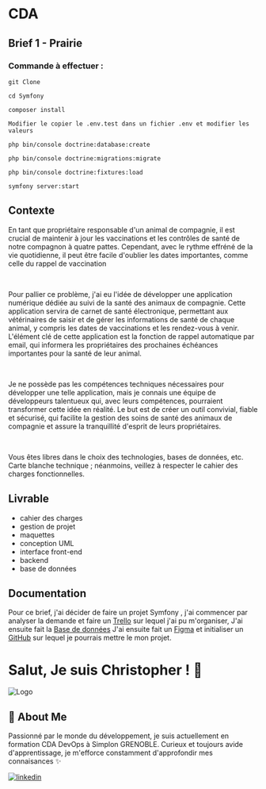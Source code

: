 
# CDA

## Brief 1 - Prairie
### Commande à effectuer :

```shell
git Clone
```

```shell
cd Symfony
```

```shell
composer install
```

```shell
Modifier le copier le .env.test dans un fichier .env et modifier les valeurs
```

```shell
php bin/console doctrine:database:create
```

```shell
php bin/console doctrine:migrations:migrate
```

```shell
php bin/console doctrine:fixtures:load
```

```shell
symfony server:start
```

## Contexte

En tant que propriétaire responsable d'un animal de compagnie, il est crucial de maintenir à jour les vaccinations et les contrôles de santé de notre compagnon à quatre pattes. Cependant, avec le rythme effréné de la vie quotidienne, il peut être facile d'oublier les dates importantes, comme celle du rappel de vaccination

​

Pour pallier ce problème, j'ai eu l'idée de développer une application numérique dédiée au suivi de la santé des animaux de compagnie. Cette application servira de carnet de santé électronique, permettant aux vétérinaires de saisir et de gérer les informations de santé de chaque animal, y compris les dates de vaccinations et les rendez-vous à venir. L'élément clé de cette application est la fonction de rappel automatique par email, qui informera les propriétaires des prochaines échéances importantes pour la santé de leur animal.

​

Je ne possède pas les compétences techniques nécessaires pour développer une telle application, mais je connais une équipe de développeurs talentueux qui, avec leurs compétences, pourraient transformer cette idée en réalité. Le but est de créer un outil convivial, fiable et sécurisé, qui facilite la gestion des soins de santé des animaux de compagnie et assure la tranquillité d'esprit de leurs propriétaires.

​

Vous êtes libres dans le choix des technologies, bases de données, etc. Carte blanche technique ; néanmoins, veillez à respecter le cahier des charges fonctionnelles.
## Livrable

- cahier des charges
- gestion de projet
- maquettes
- conception UML
- interface front-end
- backend
- base de données
## Documentation
Pour ce brief, j'ai décider de faire un projet Symfony , j'ai commencer par analyser la demande et faire un [Trello](https://trello.com/invite/b/R78VH9d8/ATTIc351f3349775059dd51e8aab4fb42c3dFB3596EB/cda-brief-1-prairie) sur lequel j'ai pu m'organiser, J'ai ensuite fait la [Base de données](https://drive.google.com/file/d/1T65Rlc3H5k7pD9BhGu811AxU2Sb_eLDJ/view?usp=sharing) J'ai ensuite fait un [Figma](https://www.figma.com/file/fVx6l8QDl5qPBzPYrGbc0/CDA-Brief-1---Prairie?type=design&node-id=0%3A1&mode=design&t=l7KfPVqkycDdzxhj-1) et initialiser un [GitHub](https://github.com/TryZorce/CDA-Brief-Prairie) sur lequel je pourrais mettre le mon projet.


# Salut, Je suis Christopher ! 👋



![Logo](
https://media.licdn.com/dms/image/C4E03AQGbRVcmls4Y1Q/profile-displayphoto-shrink_800_800/0/1615815347656?e=1710979200&v=beta&t=JtvngWjG4iaesep4SoQb3g2hs1WC70pVlKylnGRBuE0)


## 🚀 About Me

Passionné par le monde du développement, je suis actuellement en formation CDA DevOps à Simplon GRENOBLE. Curieux et toujours avide d'apprentissage, je m'efforce constamment d'approfondir mes connaisances ✨


[![linkedin](https://img.shields.io/badge/linkedin-0A66C2?style=for-the-badge&logo=linkedin&logoColor=white)](https://www.linkedin.com/)